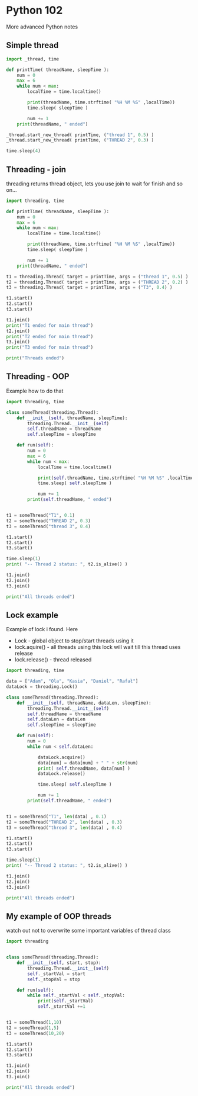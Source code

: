 # Python 102
More advanced Python notes

## Simple thread
```python
import _thread, time

def printTime( threadName, sleepTime ):
    num = 0
    max = 6
    while num < max:
        localTime = time.localtime()

        print(threadName, time.strftime( "%H %M %S" ,localTime))
        time.sleep( sleepTime )

        num += 1
    print(threadName, " ended")

_thread.start_new_thread( printTime, ("thread 1", 0.5) )
_thread.start_new_thread( printTime, ("THREAD 2", 0.3) )

time.sleep(4)
```

## Threading - join
threading returns thread object, lets you use join to wait for finish and so on...
```python
import threading, time

def printTime( threadName, sleepTime ):
    num = 0
    max = 6
    while num < max:
        localTime = time.localtime()

        print(threadName, time.strftime( "%H %M %S" ,localTime))
        time.sleep( sleepTime )

        num += 1
    print(threadName, " ended")

t1 = threading.Thread( target = printTime, args = ("thread 1", 0.5) )
t2 = threading.Thread( target = printTime, args = ("THREAD 2", 0.2) )
t3 = threading.Thread( target = printTime, args = ("T3", 0.4) )

t1.start()
t2.start()
t3.start()

t1.join()
print("T1 ended for main thread")
t2.join()
print("T2 ended for main thread")
t3.join()
print("T3 ended for main thread")

print("Threads ended")
```
## Threading - OOP
Example how to do that
```python
import threading, time

class someThread(threading.Thread):
    def __init__(self, threadName, sleepTime):
        threading.Thread.__init__(self)
        self.threadName = threadName
        self.sleepTime = sleepTime

    def run(self):
        num = 0
        max = 6
        while num < max:
            localTime = time.localtime()

            print(self.threadName, time.strftime( "%H %M %S" ,localTime))
            time.sleep( self.sleepTime )

            num += 1
        print(self.threadName, " ended")


t1 = someThread("T1", 0.1)
t2 = someThread("THREAD 2", 0.3)
t3 = someThread("thread 3", 0.4)

t1.start()
t2.start()
t3.start()

time.sleep(1)
print( "-- Thread 2 status: ", t2.is_alive() )

t1.join()
t2.join()
t3.join()

print("All threads ended")
```

## Lock example
Example of lock i found. Here
- Lock - global object to stop/start threads using it
- lock.aquire() - all threads using this lock will wait till this thread uses release
- lock.release() - thread released
```python
import threading, time

data = ["Adam", "Ola", "Kasia", "Daniel", "Rafał"]
dataLock = threading.Lock()

class someThread(threading.Thread):
    def __init__(self, threadName, dataLen, sleepTime):
        threading.Thread.__init__(self)
        self.threadName = threadName
        self.dataLen = dataLen
        self.sleepTime = sleepTime

    def run(self):
        num = 0
        while num < self.dataLen:

            dataLock.acquire()
            data[num] = data[num] + " " + str(num)
            print( self.threadName, data[num] )
            dataLock.release()

            time.sleep( self.sleepTime )

            num += 1
        print(self.threadName, " ended")


t1 = someThread("T1", len(data) , 0.1)
t2 = someThread("THREAD 2", len(data) , 0.3)
t3 = someThread("thread 3", len(data) , 0.4)

t1.start()
t2.start()
t3.start()

time.sleep(1)
print( "-- Thread 2 status: ", t2.is_alive() )

t1.join()
t2.join()
t3.join()

print("All threads ended")
```

## My example of OOP threads
watch out not to overwrite some important variables of thread class
```python
import threading


class someThread(threading.Thread):
    def __init__(self, start, stop):
        threading.Thread.__init__(self)
        self._startVal = start
        self._stopVal = stop

    def run(self):
        while self._startVal < self._stopVal:
            print(self._startVal)
            self._startVal +=1


t1 = someThread(1,10)
t2 = someThread(1,5)
t3 = someThread(10,20)

t1.start()
t2.start()
t3.start()

t1.join()
t2.join()
t3.join()

print("All threads ended")
```